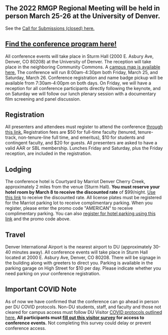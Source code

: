 ## The 2022 RMGP Regional Meeting will be held in person March 25-26 at the University of Denver.

See the [Call for Submissions (closed) here.](https://iliff.github.io/rmgp/2022cfp.md)

## [Find the conference program here!](https://iliff.github.io/rmgp/program_2022.pdf)

All conference events will take place in Sturm Hall (2000 E. Asbury Ave, Denver, CO 80208) at the University of Denver. The reception will take place in the neighboring Community Commons. A [campus map is available here.](https://www.du.edu/media/documents/maps/map-campus.pdf)
The conference will run 8:00am-4:30pm both Friday, March 25, and Saturday, March 26. Conference registration and name badge pickup will be available from 7:30am-4:00pm on both days. On Friday, we will have a reception for all conference participants directly following the keynote, and on Saturday we will follow our lunch plenary session with a documentary film screening and panel discussion.

## Registration
All presenters and attendees must register to attend the conference [through this link.](http://dughost.imodules.com/aarsbl) Registration fees are $50 for full-time faculty (tenured, tenure-track, non-tenure-line full time, and emeritus), $10 for students and contingent faculty, and $20 for guests. All presenters are asked to have a valid AAR or SBL membership. Lunches Friday and Saturday, plus the Friday reception, are included in the registration.

## Lodging
The conference hotel is Courtyard by Marriot Denver Cherry Creek, approximately 2 miles from the venue (Sturm Hall). **You must reserve your hotel room by March 8 to receive the discounted rate** of $99/night. [Use this link](https://www.marriott.com/event-reservations/reservation-link.mi?id=1644966412140&key=GRP&app=resvlink) to receive the discounted rate. All license plates must be registered for the Marriot parking lot to receive complimentary parking. When you register, please enter the promo code "AMERICAN" to receive complimentary parking. You can also [register for hotel parking using this link](https://www.premiumparking.com/P6501) and the promo code above.

## Travel
Denver International Airport is the nearest airport to DU (approximately 30-40 minutes away). All conference events will take place in Sturm Hall located at 2000 E. Asbury Ave, Denver, CO 80208. There will be signage in the building along with greeters to direct you. Parking is available in the parking garage on High Street for $10 per day. Please indicate whether you need parking on your conference registration.

## Important COVID Note
As of now we have confirmed that the conference can go ahead in person per DU COVID protocols. Non-DU students, staff, and faculty and those not cleared for campus access must follow DU Visitor [COVID protocols outlined here.](https://www.du.edu/sites/default/files/2020-06/DU%20COVID%20Protocol%20Visitors.pdf) **All participants must [fill out this visitor survey](https://udenver.qualtrics.com/jfe/form/SV_enSBAuHEshClOap) for access to conference events.** Not completing this survey could delay or prevent conference access.
